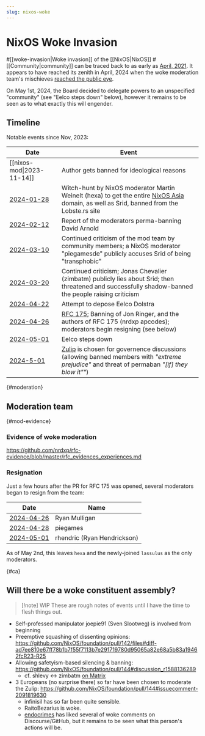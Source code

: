 ```yaml
---
slug: nixos-woke
---
```


# NixOS Woke Invasion

#[[woke-invasion|Woke invasion]] of the [[NixOS|NixOS]] #[[Community|community]] can be traced back to as early as [April, 2021][origin]. It appears to have reached its zenith in April, 2024 when the woke moderation team's mischieves [reached the public eye](https://news.ycombinator.com/item?id=40166912).

On May 1st, 2024, the Board decided to delegate powers to an unspecified "community" (see "Eelco steps down" below), however it remains to be seen as to what exactly this will engender.

[origin]: https://github.com/NixOS/nixpkgs/pull/120729#issuecomment-828875838

## Timeline

Notable events since Nov, 2023:

| Date                                                                            | Event                                                                                                                                                                           |
| ------------------------------------------------------------------------------- | ------------------------------------------------------------------------------------------------------------------------------------------------------------------------------- |
| [[nixos-mod\|2023-11-14]]                                                       | Author gets banned for ideological reasons                                                                                                                                      |
| [2024-01-28](https://twitter.com/sridca/status/1751586790425895377)             | Witch-hunt by NixOS moderator Martin Weinelt (hexa) to get the entire [NixOS Asia](https://nixos.asia/en/) domain, as well as Srid, banned from the Lobste.rs site              |
| [2024-02-12](https://twitter.com/sridca/status/1757055395183374667)             | Report of the moderators perma-banning David Arnold                                                                                                                             |
| [2024-03-10](https://twitter.com/sridca/status/1766944228129575327)             | Continued criticism of the mod team by community members; a NixOS moderator "piegamesde" publicly accuses Srid of being "transphobic"                                           |
| [2024-03-20](https://twitter.com/sridca/status/1771523366983196975)             | Continued criticism; Jonas Chevalier (zimbatm) publicly lies about Srid; then threatened and successfully shadow-banned the people raising criticism                            |
| [2024-04-22](https://twitter.com/sridca/status/1782200842571198962)             | Attempt to depose Eelco Dolstra                                                                                                                                                 |
| [2024-04-26](https://news.ycombinator.com/item?id=40204985)                     | [RFC 175](https://github.com/NixOS/rfcs/pull/175); Banning of Jon Ringer, and the authors of RFC 175 (nrdxp apcodes); moderators begin resigning (see below)                    |
| [2024-05-01](https://old.reddit.com/r/NixOS/comments/1ch8vhv/eelco_steps_down/) | Eelco steps down                                                                                                                                                                |
| [2024-5-01](https://github.com/NixOS/foundation/pull/142)                       | [Zulip](https://nixpkgs.zulipchat.com/) is chosen for governence discussions (allowing banned members with *"extreme prejudice"* and threat of permaban *"[if] they blow it""*) |

{#moderation}
## Moderation team

{#mod-evidence}
### Evidence of woke moderation

https://github.com/nrdxp/rfc-evidence/blob/master/rfc_evidences_experiences.md

### Resignation

Just a few hours after the PR for RFC 175 was opened, several moderators began to resign from the team:

| Date                                                                                                   | Name                        |
| ------------------------------------------------------------------------------------------------------ | --------------------------- |
| [2024-04-26](https://old.reddit.com/r/NixOS/comments/1cfv8vo/moderation_nogo_zones/l1v9fhl/?context=3) | Ryan Mulligan               |
| [2024-04-28](https://discourse.nixos.org/t/taking-a-step-back/44243)                                   | piegames                    |
| [2024-05-01](https://discourse.nixos.org/t/resigning-from-the-moderation-team/44607)                   | rhendric (Ryan Hendrickson) |

As of May 2nd, this leaves `hexa` and the newly-joined `lassulus` as the only moderators.

{#ca}
## Will there be a woke constituent assembly?

>[!note] WIP
>These are rough notes of events until I have the time to flesh things out.

- Self-professed manipulator joepie91 (Sven Slootweg) is involved from beginning
- Preemptive squashing of dissenting opinions: https://github.com/NixOS/foundation/pull/142/files#diff-ad7ee810e67ff78b1b7f55f7113b7e291719780d95065a82e68a5b83a19462fcR23-R25
- Allowing safetyism-based silencing & banning: https://github.com/NixOS/foundation/pull/144#discussion_r1588136289
  - cf. shlevy <-> zimbatm [on Matrix](https://matrix.to/#/!VyoUhyWvlhSpFWWxHL:matrix.org/$P7-nlgSP0QVA7W6qPPUZddmnXxRYW5d67EVfjKO-RiQ?via=nixos.org&via=matrix.org&via=nixos.dev)
- 3 Europeans (no surprise there) so far have been chosen to moderate the Zulip: https://github.com/NixOS/foundation/pull/144#issuecomment-2091819630
  - infinisil has so far been quite sensible.
  - RaitoBezarius is woke.
  - [endocrimes](https://toot.cat/@endocrimes) has liked several of woke comments on Discourse/GitHub, but it remains to be seen what this person's actions will be.
